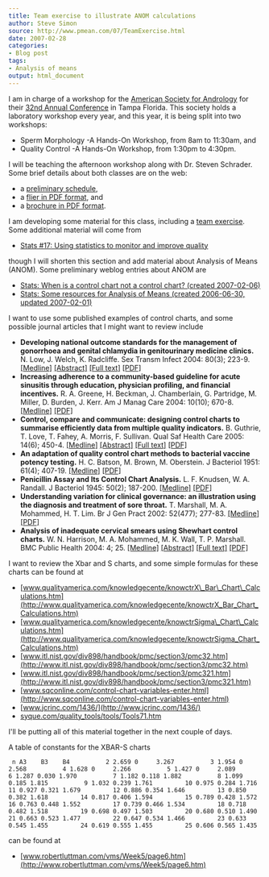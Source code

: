 ```yaml
---
title: Team exercise to illustrate ANOM calculations
author: Steve Simon
source: http://www.pmean.com/07/TeamExercise.html
date: 2007-02-28
categories:
- Blog post
tags:
- Analysis of means
output: html_document
---
```

I am in charge of a workshop for the [American Society for
Andrology](http://www.andrologysociety.com/) for their [32nd Annual
Conference](http://www.andrologysociety.com/meetings/709/default.aspx)
in Tampa Florida. This society holds a laboratory workshop every year,
and this year, it is being split into two workshops:

-   Sperm Morphology -A Hands-On Workshop, from 8am to 11:30am, and
-   Quality Control -A Hands-On Workshop, from 1:30pm to 4:30pm.

I will be teaching the afternoon workshop along with Dr. Steven
Schrader. Some brief details about both classes are on the web:

-   a [preliminary
    schedule](http://www.andrologysociety.com/meetings/709/labworkshop.aspx),
-   a [flier in PDF
    format](http://www.andrologysociety.com/meetings/709/labworkshop.pdf),
    and
-   a [brochure in PDF
    format](http://www.andrologysociety.com/meetings/709/alwbrochure.pdf).

I am developing some material for this class, including a [team
exercise](exercises18.htm). Some additional material will come from

-   [Stats \#17: Using statistics to monitor and improve
    quality](../training/hand17.asp)

though I will shorten this section and add material about Analysis of
Means (ANOM). Some preliminary weblog entries about ANOM are

-   [Stats: When is a control chart not a control chart? (created
    2007-02-06)](AnomExample.html)
-   [Stats: Some resources for Analysis of Means (created 2006-06-30,
    updated
    2007-02-01)](http://www.pmean.com/weblog2006/AnalysisOfMeans.html)

I want to use some published examples of control charts, and some
possible journal articles that I might want to review include

-   **Developing national outcome standards for the management of
    gonorrhoea and genital chlamydia in genitourinary medicine
    clinics.** N. Low, J. Welch, K. Radcliffe. Sex Transm Infect 2004:
    80(3); 223-9.
    [\[Medline\]](http://www.ncbi.nlm.nih.gov/entrez/query.fcgi?cmd=Retrieve&db=PubMed&list_uids=15170010&dopt=Abstract)
    [\[Abstract\]](http://sti.bmj.com/cgi/content/abstract/80/3/223)
    [\[Full text\]](http://sti.bmj.com/cgi/content/full/80/3/223)
    [\[PDF\]](http://sti.bmj.com/cgi/reprint/80/3/223.pdf)
-   **Increasing adherence to a community-based guideline for acute
    sinusitis through education, physician profiling, and financial
    incentives.** R. A. Greene, H. Beckman, J. Chamberlain, G.
    Partridge, M. Miller, D. Burden, J. Kerr. Am J Manag Care 2004:
    10(10); 670-8.
    [\[Medline\]](http://www.ncbi.nlm.nih.gov/entrez/query.fcgi?cmd=Retrieve&db=PubMed&list_uids=15521158&dopt=Abstract)
    [\[PDF\]](http://www.ajmc.com/files/articlefiles/AJMCoct04_Greene_670to678.pdf)
-   **Control, compare and communicate: designing control charts to
    summarise efficiently data from multiple quality indicators.** B.
    Guthrie, T. Love, T. Fahey, A. Morris, F. Sullivan. Qual Saf Health
    Care 2005: 14(6); 450-4.
    [\[Medline\]](http://www.ncbi.nlm.nih.gov/entrez/query.fcgi?cmd=Retrieve&db=PubMed&list_uids=16326793&dopt=Abstract)
    [\[Abstract\]](http://qshc.bmj.com/cgi/content/abstract/14/6/450)
    [\[Full text\]](http://qshc.bmj.com/cgi/content/full/14/6/450)
    [\[PDF\]](http://qshc.bmj.com/cgi/reprint/14/6/450.pdf)
-   **An adaptation of quality control chart methods to bacterial
    vaccine potency testing.** H. C. Batson, M. Brown, M. Oberstein. J
    Bacteriol 1951: 61(4); 407-19.
    [\[Medline\]](http://www.ncbi.nlm.nih.gov/entrez/query.fcgi?cmd=Retrieve&db=PubMed&list_uids=14832178&dopt=Abstract)
    [\[PDF\]](http://www.pubmedcentral.nih.gov/picrender.fcgi?artid=386020&blobtype=pdf)
-   **Penicillin Assay and Its Control Chart Analysis.** L. F.
    Knudsen, W. A. Randall. J Bacteriol 1945: 50(2); 187-200.
    [\[Medline\]](http://www.ncbi.nlm.nih.gov/entrez/query.fcgi?cmd=Retrieve&db=PubMed&list_uids=16560987&dopt=Abstract)
    [\[PDF\]](http://www.pubmedcentral.nih.gov/picrender.fcgi?artid=374125&blobtype=pdf)
-   **Understanding variation for clinical governance: an illustration
    using the diagnosis and treatment of sore throat.** T. Marshall, M.
    A. Mohammed, H. T. Lim. Br J Gen Pract 2002: 52(477); 277-83.
    [\[Medline\]](http://www.ncbi.nlm.nih.gov/entrez/query.fcgi?cmd=Retrieve&db=PubMed&list_uids=11942443&dopt=Abstract)
    [\[PDF\]](http://www.pubmedcentral.nih.gov/picrender.fcgi?artid=1314267&blobtype=pdf)
-   **Analysis of inadequate cervical smears using Shewhart control
    charts.** W. N. Harrison, M. A. Mohammed, M. K. Wall, T. P.
    Marshall. BMC Public Health 2004: 4; 25.
    [\[Medline\]](http://www.ncbi.nlm.nih.gov/entrez/query.fcgi?cmd=Retrieve&db=PubMed&list_uids=15225351&dopt=Abstract)
    [\[Abstract\]](http://www.pubmedcentral.nih.gov/articlerender.fcgi?artid=459229&rendertype=abstract)
    [\[Full
    text\]](http://www.pubmedcentral.nih.gov/articlerender.fcgi?tool=pubmed&pubmedid=15225351)
    [\[PDF\]](http://www.pubmedcentral.nih.gov/picrender.fcgi?artid=459229&blobtype=pdf)

I want to review the Xbar and S charts, and some simple formulas for
these charts can be found at

-   [www.qualityamerica.com/knowledgecente/knowctrX\_Bar\_Chart\_Calculations.htm](http://www.qualityamerica.com/knowledgecente/knowctrX_Bar_Chart_Calculations.htm)
-   [www.qualityamerica.com/knowledgecente/knowctrSigma\_Chart\_Calculations.htm](http://www.qualityamerica.com/knowledgecente/knowctrSigma_Chart_Calculations.htm)
-   [www.itl.nist.gov/div898/handbook/pmc/section3/pmc32.htm](http://www.itl.nist.gov/div898/handbook/pmc/section3/pmc32.htm)
-   [www.itl.nist.gov/div898/handbook/pmc/section3/pmc321.htm](http://www.itl.nist.gov/div898/handbook/pmc/section3/pmc321.htm)
-   [www.sqconline.com/control-chart-variables-enter.html](http://www.sqconline.com/control-chart-variables-enter.html)
-   [www.jcrinc.com/1436/](http://www.jcrinc.com/1436/)
-   [syque.com/quality\_tools/tools/Tools71.htm](http://syque.com/quality_tools/tools/Tools71.htm)

I'll be putting all of this material together in the next couple of
days.

A table of constants for the XBAR-S charts

` n A3    B3    B4          2 2.659 0     3.267          3 1.954 0     2.568          4 1.628 0     2.266          5 1.427 0     2.089          6 1.287 0.030 1.970          7 1.182 0.118 1.882          8 1.099 0.185 1.815          9 1.032 0.239 1.761         10 0.975 0.284 1.716         11 0.927 0.321 1.679         12 0.886 0.354 1.646         13 0.850 0.382 1.618         14 0.817 0.406 1.594         15 0.789 0.428 1.572         16 0.763 0.448 1.552         17 0.739 0.466 1.534         18 0.718 0.482 1.518         19 0.698 0.497 1.503         20 0.680 0.510 1.490         21 0.663 0.523 1.477         22 0.647 0.534 1.466         23 0.633 0.545 1.455         24 0.619 0.555 1.455         25 0.606 0.565 1.435`

can be found at

-   [www.robertluttman.com/vms/Week5/page6.htm](http://www.robertluttman.com/vms/Week5/page6.htm)
